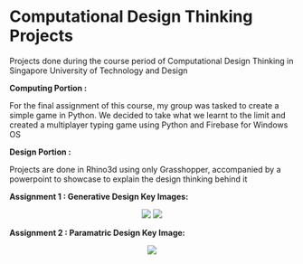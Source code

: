 # Computational Design Thinking Projects

Projects done during the course period of Computational Design Thinking in Singapore University of Technology and Design 

**Computing Portion :**

For the final assignment of this course, my group was tasked to create a simple game in Python.
We decided to take what we learnt to the limit and created a multiplayer typing game using Python and Firebase for Windows OS

**Design Portion :**

Projects are done in Rhino3d using only Grasshopper, accompanied by a powerpoint to showcase to explain the design thinking behind it

**Assignment 1 : Generative Design Key Images:**

<p align="center">
  <img src="https://i.imgur.com/SX8juR2.jpg">
  <img src="https://i.imgur.com/zJU4rbm.jpg">
</p>

**Assignment 2 : Paramatric Design Key Image:**
  
<p align="center">
  <img src="https://i.imgur.com/yeuYkrt.jpg">
</p>
